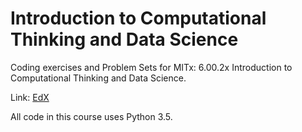 # Introduction to Computational Thinking and Data Science #

Coding exercises and Problem Sets for MITx: 6.00.2x Introduction to Computational Thinking and Data Science.

Link: [EdX]()

All code in this course uses Python 3.5.
